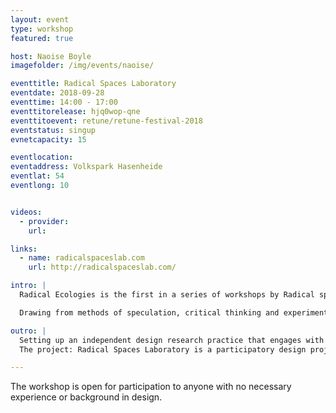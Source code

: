 ```yaml
---
layout: event
type: workshop
featured: true

host: Naoise Boyle
imagefolder: /img/events/naoise/

eventtitle: Radical Spaces Laboratory
eventdate: 2018-09-28
eventtime: 14:00 - 17:00
eventtitorelease: hjq0wop-qne
eventtitoevent: retune/retune-festival-2018
eventstatus: singup
evnetcapacity: 15

eventlocation:
eventaddress: Volkspark Hasenheide
eventlat: 54
eventlong: 10


videos:
  - provider:
    url:

links:
  - name: radicalspaceslab.com
    url: http://radicalspaceslab.com/

intro: |
  Radical Ecologies is the first in a series of workshops by Radical spaces Laboratory that aims to engage participants to think critically and imaginatively about the composition of our inhabited space and the relationships and interactions contained within. Layers of our ecosystem superimpose, clash and infiltrate one and other producing complex systems of intelligent design and unknown accidents of time and space. How can design engage with this complex space in meaningful ways? How can we experiment with new strategies, systems, technologies, topologies and politics creating new ways of experiencing? What types of tools can we employ to deal with systems of scale?

  Drawing from methods of speculation, critical thinking and experimentalism we will investigate these layers and co-create responses. Participants will explore topologies, discuss and map the different actors that are at play, creating experimental narratives and prototyping artifacts/scenarios that explore new relationships and connections.

outro: |
  Setting up an independent design research practice that engages with communities and technology in experimental ways.
  The project: Radical Spaces Laboratory is a participatory design project that aims to create community based projects on how design can be used for transformative thinking. Participants prototype new cultural experiences that explore the reconceptualisation of normative systems in economic, political, geographic and sociocultural landscapes.

---
```


The workshop is open for participation to anyone with no necessary experience or background in design.
